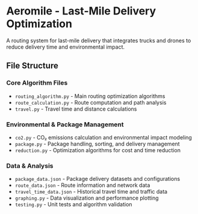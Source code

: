 # Aeromile - Last-Mile Delivery Optimization

A routing system for last-mile delivery that integrates trucks and drones to reduce delivery time and environmental impact.

## File Structure

### Core Algorithm Files
- `routing_algorithm.py` - Main routing optimization algorithms
- `route_calculation.py` - Route computation and path analysis
- `travel.py` - Travel time and distance calculations

### Environmental & Package Management
- `co2.py` - CO₂ emissions calculation and environmental impact modeling
- `package.py` - Package handling, sorting, and delivery management
- `reduction.py` - Optimization algorithms for cost and time reduction

### Data & Analysis
- `package_data.json` - Package delivery datasets and configurations
- `route_data.json` - Route information and network data
- `travel_time_data.json` - Historical travel time and traffic data
- `graphing.py` - Data visualization and performance plotting
- `testing.py` - Unit tests and algorithm validation
